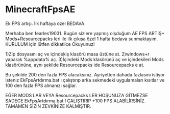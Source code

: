 # MinecraftFpsAE
Ek FPS artışı. İlk haftaya özel BEDAVA. 

Merhaba ben fearles19031. Bugün sizlere yapmış olşduğum AE FPS ARTIŞ+ Mods+Resourcepacks leri ile ilk çıkışa özel 1 hafta bedava sunmaktayım. KURULUM için lütfen dikkatlice Okuyunuz!

1)Zip dosyasını aç ve içindekiş klasörü masa üstüne at.
2)windows+r yaparak %appdata% aç.
3)İçindeki Mods klasörünü aç ve içindekileri Mods klasörününe, aynı şekilde Resourcepacks ide Resourcepacks e at.

Bu şekilde 200 den fazla FPS alacaksınız. Ayriyetten dahada fazlasını istiyor isteniz EkFpsArtdırma.bat ı çalıştırıp arka sekmedeki uygulamaları kısıtlar ve 100 den fazla FPS almanızı sağlar.

EĞER MODS LAR VEYA Resourcepacks LER HOŞUNUZA GİTMEZSE SADECE EkFpsArtdırma.bat I ÇALIŞTIRIP +100 FPS ALABİLİRSİNİZ. TAMAMEN SİZİN ZEVKİNİZE KALMIŞTIR.
